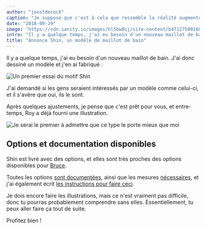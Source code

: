 ```yaml
---
author: "joostdecock"
caption: "Je suppose que c'est à cela que ressemble la réalité augmentée ?"
date: "2018-09-29"
image: "https://cdn.sanity.io/images/hl5bw8cj/site-content/b471275001689bd4819d6d95aabc8134788dc612-1694x1129.jpg"
intro: "Il y a quelque temps, j'ai eu besoin d'un nouveau maillot de bain. J'ai donc dessiné un modèle et j'en ai fabriqué :"
title: "Annonce Shin, un modèle de maillot de bain"
---
```


Il y a quelque temps, j'ai eu besoin d'un nouveau maillot de bain. J'ai donc dessiné un modèle et j'en ai fabriqué :

![Un premier essai du motif Shin](https://posts.freesewing.org/uploads/sample_0437fef846.jpg)

J'ai demandé si les gens seraient intéressés par un modèle comme celui-ci, et il s'avère que oui, ils le sont.

Après quelques ajustements, je pense que c'est prêt pour vous, et entre-temps, Roy a déjà fourni une illustration.

![Je serai le premier à admettre que ce type le porte mieux que moi](https://posts.freesewing.org/uploads/shin_0dc5fdd06d.jpg)

## Options et documentation disponibles

Shin est livré avec des options, et elles sont très proches des options disponibles pour [Bruce](/designs/bruce).

Toutes les options [sont documentées](/docs/patterns/shin/options), ainsi que les mesures [nécessaires](/docs/patterns/shin/measurements), et j'ai également écrit [les instructions pour faire ceci](/docs/patterns/shin).

Je dois encore faire les illustrations, mais ce n'est vraiment pas difficile, donc tu pourras probablement comprendre sans elles. Essentiellement, tu peux aller faire ça tout de suite.

Profitez bien !


